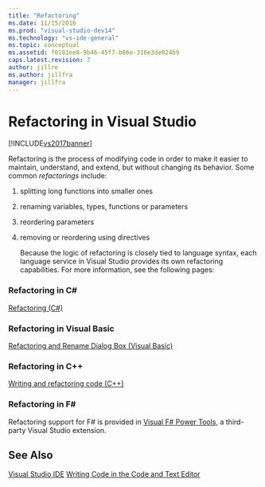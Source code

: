 ```yaml
---
title: "Refactoring"
ms.date: 11/15/2016
ms.prod: "visual-studio-dev14"
ms.technology: "vs-ide-general"
ms.topic: conceptual
ms.assetid: f0181ee8-9b46-45f7-b86e-316e3de024b9
caps.latest.revision: 7
author: jillre
ms.author: jillfra
manager: jillfra
---
```

# Refactoring in Visual Studio
[!INCLUDE[vs2017banner](../includes/vs2017banner.md)]

Refactoring is the process of modifying code in order to make it easier to maintain, understand, and extend, but without changing its behavior. Some common *refactorings* include:

1. splitting long functions into smaller ones

2. renaming variables, types, functions or parameters

3. reordering parameters

4. removing or reordering using directives

   Because the logic of refactoring is closely tied to language syntax, each language service in Visual Studio provides its own refactoring capabilities. For more information, see the following pages:

### Refactoring in C\#
 [Refactoring (C#)](../csharp-ide/refactoring-csharp.md)

### Refactoring in Visual Basic
 [Refactoring and Rename Dialog Box (Visual Basic)](https://msdn.microsoft.com/library/001d2d81-9bb6-4e8e-ae3a-20c0daaa3959)

### Refactoring in C++
 [Writing and refactoring code (C++)](https://msdn.microsoft.com/library/56ffb9e9-514f-41f4-a3cf-fd9ce2daf3b6)

### Refactoring in F\#
 Refactoring support for F# is provided in [Visual F# Power Tools](https://visualstudiogallery.msdn.microsoft.com/136b942e-9f2c-4c0b-8bac-86d774189cff), a third-party Visual Studio extension.

## See Also
 [Visual Studio IDE](../ide/visual-studio-ide.md)
 [Writing Code in the Code and Text Editor](../ide/writing-code-in-the-code-and-text-editor.md)
